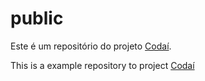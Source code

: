 # public

Este é um repositório do projeto [Codaí](https://codai.growdev.com.br/). 

This is a example repository to project [Codaí](https://codai.growdev.com.br/)
